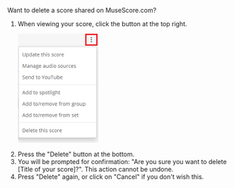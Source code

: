 Want to delete a score shared on MuseScore.com?

<ol>

<li>When viewing your score, click the button at the top right.

![editThisScore.png](../images/editThisScore.png)

</li>

<li>Press the "Delete" button at the bottom.</li>

<li>You will be prompted for confirmation: "Are you sure you want to delete [Title of your score]?". This action cannot be undone.</li>

<li>Press "Delete" again, or click on "Cancel" if you don't wish this.</li>

</ol>
